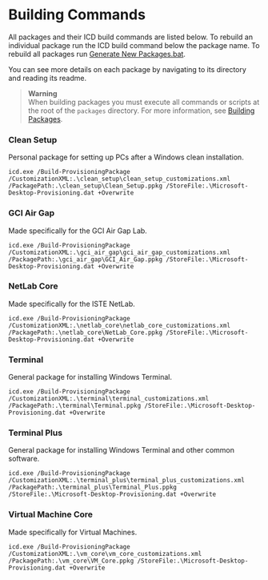 # Building Commands

All packages and their ICD build commands are listed below.
To rebuild an individual package run the ICD build command below the package name.
To rebuild all packages run [Generate New Packages.bat](Generate%20New%20Packages.bat).

You can see more details on each package by navigating to its directory and reading its readme.

> **Warning**\
> When building packages you must execute all commands or scripts at the root of the `packages` directory.
> For more information, see [Building Packages](../README.md#building-packages).

### Clean Setup

Personal package for setting up PCs after a Windows clean installation.

```
icd.exe /Build-ProvisioningPackage /CustomizationXML:.\clean_setup\clean_setup_customizations.xml /PackagePath:.\clean_setup\Clean_Setup.ppkg /StoreFile:.\Microsoft-Desktop-Provisioning.dat +Overwrite
```

### GCI Air Gap

Made specifically for the GCI Air Gap Lab.

```
icd.exe /Build-ProvisioningPackage /CustomizationXML:.\gci_air_gap\gci_air_gap_customizations.xml /PackagePath:.\gci_air_gap\GCI_Air_Gap.ppkg /StoreFile:.\Microsoft-Desktop-Provisioning.dat +Overwrite
```

### NetLab Core

Made specifically for the ISTE NetLab.

```
icd.exe /Build-ProvisioningPackage /CustomizationXML:.\netlab_core\netlab_core_customizations.xml /PackagePath:.\netlab_core\NetLab_Core.ppkg /StoreFile:.\Microsoft-Desktop-Provisioning.dat +Overwrite
```

### Terminal

General package for installing Windows Terminal.

```
icd.exe /Build-ProvisioningPackage /CustomizationXML:.\terminal\terminal_customizations.xml /PackagePath:.\terminal\Terminal.ppkg /StoreFile:.\Microsoft-Desktop-Provisioning.dat +Overwrite
```

### Terminal Plus

General package for installing Windows Terminal and other common software.

```
icd.exe /Build-ProvisioningPackage /CustomizationXML:.\terminal_plus\terminal_plus_customizations.xml /PackagePath:.\terminal_plus\Terminal_Plus.ppkg /StoreFile:.\Microsoft-Desktop-Provisioning.dat +Overwrite
```

### Virtual Machine Core

Made specifically for Virtual Machines.

```
icd.exe /Build-ProvisioningPackage /CustomizationXML:.\vm_core\vm_core_customizations.xml /PackagePath:.\vm_core\VM_Core.ppkg /StoreFile:.\Microsoft-Desktop-Provisioning.dat +Overwrite
```